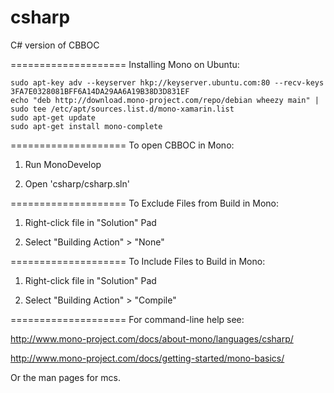 # csharp
C# version of CBBOC


====================
Installing Mono on Ubuntu:

```
sudo apt-key adv --keyserver hkp://keyserver.ubuntu.com:80 --recv-keys 3FA7E0328081BFF6A14DA29AA6A19B38D3D831EF
echo "deb http://download.mono-project.com/repo/debian wheezy main" | sudo tee /etc/apt/sources.list.d/mono-xamarin.list
sudo apt-get update
sudo apt-get install mono-complete
```


====================
To open CBBOC in Mono:

1) Run MonoDevelop

2) Open 'csharp/csharp.sln'


====================
To Exclude Files from Build in Mono:

1) Right-click file in "Solution" Pad

2) Select "Building Action" > "None"


====================
To Include Files to Build in Mono:

1) Right-click file in "Solution" Pad

2) Select "Building Action" > "Compile"


====================
For command-line help see:

http://www.mono-project.com/docs/about-mono/languages/csharp/

http://www.mono-project.com/docs/getting-started/mono-basics/

Or the man pages for mcs.
